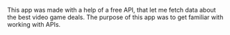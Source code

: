 This app was made with a help of a free API, that let me fetch data about the best video game deals. The purpose of this app was to get familiar with working with APIs.
